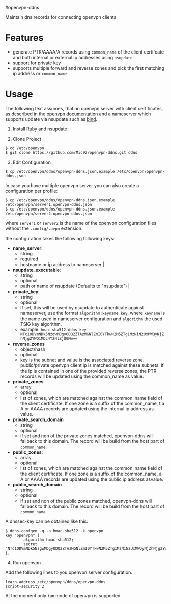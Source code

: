#openvpn-ddns

Maintain dns records for connecting openvpn clients

# Features

- generate PTR/AAAA/A records using `common_name` of the client certifcate
  and both internal or external ip addresses using `nsupdate`
- support for private key
- supports multiple forward and reverse zones and
  pick the first matching ip address or `common_name`

# Usage

The following text assumes, that an openvpn server with client certificates,
as described in the [openvpn documentation](https://openvpn.net/index.php/open-source/documentation/miscellaneous/77-rsa-key-management.html)
and a nameserver which supports update via nsupdate such as [bind](https://www.isc.org/downloads/bind/).

1. Install Ruby and nsupdate

2. Clone Project

```
$ cd /etc/openvpn
$ git clone https://github.com/Mic92/openvpn-ddns.git ddns
```

3. Edit Configuration

```
$ cp /etc/openvpn/ddns/openvpn-ddns.json.example /etc/openvpn/openvpn-ddns.json
```

In case you have multiple openvpn server you can also create a configuration per
profile:

```
$ cp /etc/openvpn/ddns/openvpn-ddns.json.example /etc/openvpn/server1.openvpn-ddns.json
$ cp /etc/openvpn/ddns/openvpn-ddns.json.example /etc/openvpn/server2.openvpn-ddns.json
```

where `server1` or `server2` is the name of the openvpn configuration files without the
`.config/.ovpn` extension.

the configuration takes the following following keys:

- **name_server**: 
  - string
  - required
  - hostname or ip address to nameserver                                                        |
- **nsupdate_executable**:
  - string
  - optional
  - path or name of nsupdate (Defaults to "nsupdate")                                           |
- **private_key**: 
  - string
  - optional
  - If set, this will be used by nsupdate to authenticate against nameserver, use the format `algorithm:keyname key`, where `keyname` is the name used in nameserver configuration and `algorithm` the used TSIG key algorithm.
  - example: `hmac-sha512:ddns-key NTc1ODVmNDk5NzgwMDgyODQ2ZTAzMGNlZmI0YTkwN2M5ZTg1MzNiN2UxMWQyNjZhNjg2YWQ1MDc4Y2NlZjU0Mw==`
- **reverse_zones**
  - object/hash
  - optional
  - key is the subnet and value is the associated reverse zone. 
    public/private openvpn client ip is matched against these subnets.
    If the ip is contained in one of the provided reverse zones, 
    the PTR records will be updated using the common_name as value.
- **private_zones**:
  - array
  - optional
  - list of zones, which are matched against the common_name field of the client certificate.
    If one zone is a suffix of the common_name, 
t    a A or AAAA records are updated using the internal ip address as value.
- **private_search_domain**
  - string
  - optional
  - if set and non of the private zones matched, openvpn-ddns will fallback to this domain.
    The record will be build from the host part of `common_name`.
- **public_zones**:
  - array
  - optional
  - list of zones, which are matched against the common_name field of the client certificate.
    If one zone is a suffix of the common_name, 
    a A or AAAA records are updated using the public ip address asvalue.
- **public_search_domain**
  - string
  - optional
  - if set and non of the public zones matched, openvpn-ddns will fallback to this domain.
    The record will be build from the host part of `common_name`.

A dnssec-key can be obtained like this:

```
$ ddns-confgen -q -a hmac-sha512 -k openvpn
key "openvpn" {
        algorithm hmac-sha512;
        secret "NTc1ODVmNDk5NzgwMDgyODQ2ZTAzMGNlZmI0YTkwN2M5ZTg1MzNiN2UxMWQyNjZhNjg2YWQ1MDc4Y2NlZjU0Mw==";
};
```

4. Run openvpn

Add the following lines to you openvpn server configuration.

```
learn-address /etc/openvpn/ddns/openvpn-ddns
script-security 2
```

At the moment only `tun` mode of openvpn is supported.
